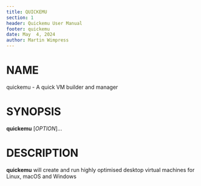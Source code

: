 ```yaml
---
title: QUICKEMU
section: 1
header: Quickemu User Manual
footer: quickemu
date: May  4, 2024
author: Martin Wimpress
---
```


# NAME

quickemu - A quick VM builder and manager

# SYNOPSIS

**quickemu** [*OPTION*]...

# DESCRIPTION

**quickemu** will create and run highly optimised desktop virtual machines for Linux,
macOS and Windows
